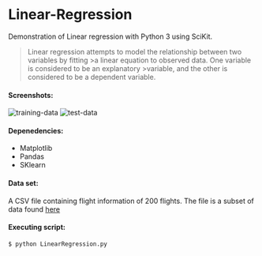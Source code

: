 # Linear-Regression
Demonstration of Linear regression with Python 3 using SciKit.


>Linear regression attempts to model the relationship between two variables by fitting >a linear equation to observed data. One variable is considered to be an explanatory >variable, and the other is considered to be a dependent variable. 

#### Screenshots:
![training-data](https://i.ibb.co/vqz8gVM/train.png)
![test-data](https://i.ibb.co/dLwvpVX/test.png)

#### Depenedencies:
- Matplotlib
- Pandas
- SKlearn

#### Data set:
A CSV file containing flight information of 200 flights. The file is a subset of data found [here](https://data.world/data-society/airlines-delay)

#### Executing script:

```
$ python LinearRegression.py 
```



